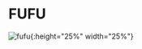 # FUFU
![fufu](https://cdn.jsdelivr.net/gh/efufu/img/img/202401121835828.png){:height="25%" width="25%"}  
